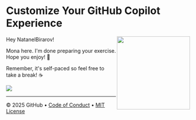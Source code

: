 # Customize Your GitHub Copilot Experience

<img src="https://octodex.github.com/images/Professortocat_v2.png" align="right" height="200px" />

Hey NatanelBirarov!

Mona here. I'm done preparing your exercise. Hope you enjoy! 💚

Remember, it's self-paced so feel free to take a break! ☕️

[![](https://img.shields.io/badge/Go%20to%20Exercise-%E2%86%92-1f883d?style=for-the-badge&logo=github&labelColor=197935)](https://github.com/NatanelBirarov/skills-customize-your-github-copilot-experience/issues/1)

---

&copy; 2025 GitHub &bull; [Code of Conduct](https://www.contributor-covenant.org/version/2/1/code_of_conduct/code_of_conduct.md) &bull; [MIT License](https://gh.io/mit)

